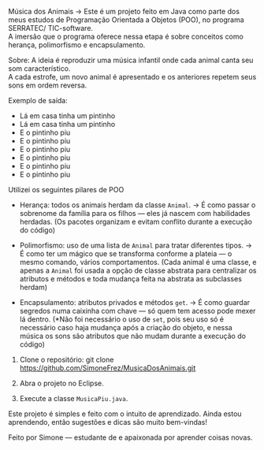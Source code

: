 Música dos Animais ->  Este é um projeto feito em Java como parte dos meus estudos de Programação Orientada a Objetos (POO), no programa SERRATEC/ TIC-software.  
A imersão que o programa oferece nessa etapa é sobre conceitos como herança, polimorfismo e encapsulamento.

Sobre:
A ideia é reproduzir uma música infantil onde cada animal canta seu som característico.  
A cada estrofe, um novo animal é apresentado e os anteriores repetem seus sons em ordem reversa.

Exemplo de saída:
- Lá em casa tinha um pintinho
- Lá em casa tinha um pintinho
- E o pintinho piu
- E o pintinho piu 
- E o pintinho piu
- E o pintinho piu
- E o pintinho piu 
- E o pintinho piu

Utilizei os seguintes pilares de POO

- Herança: todos os animais herdam da classe `Animal`. -> É como passar o sobrenome da família para os filhos — eles já nascem com habilidades herdadas.
   (Os pacotes organizam e evitam conflito durante a execução do código)
  
- Polimorfismo: uso de uma lista de `Animal` para tratar diferentes tipos. -> É como ter um mágico que se transforma conforme a plateia — o mesmo comando, vários comportamentos.
   (Cada animal é uma classe, e apenas a `Animal` foi usada a opção de classe abstrata para centralizar os atributos e métodos e toda mudança feita na abstrata as subclasses herdam)
  
- Encapsulamento: atributos privados e métodos `get`. -> É como guardar segredos numa caixinha com chave — só quem tem acesso pode mexer lá dentro.
 (*Não foi necessário o uso de `set`, pois seu uso só é necessário caso haja mudança após a criação do objeto, e nessa música os sons são atributos que não mudam durante a execução do código)

1. Clone o repositório:
   git clone https://github.com/SimoneFrez/MusicaDosAnimais.git

2. Abra o projeto no Eclipse.
3. Execute a classe `MusicaPiu.java`.



Este projeto é simples e feito com o intuito de aprendizado.
Ainda estou aprendendo, então sugestões e dicas são muito bem-vindas!


Feito por Simone — estudante de  e apaixonada por aprender coisas novas.
   
